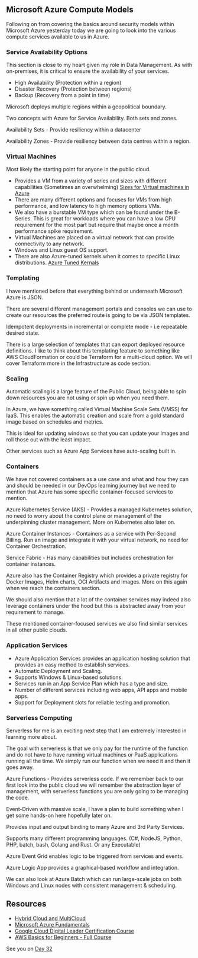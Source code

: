 ## Microsoft Azure Compute Models

Following on from covering the basics around security models within Microsoft Azure yesterday today we are going to look into the various compute services available to us in Azure.

### Service Availability Options

This section is close to my heart given my role in Data Management. As with on-premises, it is critical to ensure the availability of your services.

- High Availability (Protection within a region)
- Disaster Recovery (Protection between regions)
- Backup (Recovery from a point in time)

Microsoft deploys multiple regions within a geopolitical boundary.

Two concepts with Azure for Service Availability. Both sets and zones.

Availability Sets - Provide resiliency within a datacenter

Availability Zones - Provide resiliency between data centres within a region.

### Virtual Machines

Most likely the starting point for anyone in the public cloud.

- Provides a VM from a variety of series and sizes with different capabilities (Sometimes an overwhelming) [Sizes for Virtual machines in Azure](https://docs.microsoft.com/en-us/azure/virtual-machines/sizes)
- There are many different options and focuses for VMs from high performance, and low latency to high memory options VMs.
- We also have a burstable VM type which can be found under the B-Series. This is great for workloads where you can have a low CPU requirement for the most part but require that maybe once a month performance spike requirement.
- Virtual Machines are placed on a virtual network that can provide connectivity to any network.
- Windows and Linux guest OS support.
- There are also Azure-tuned kernels when it comes to specific Linux distributions. [Azure Tuned Kernals](https://docs.microsoft.com/en-us/azure/virtual-machines/linux/endorsed-distros#azure-tuned-kernels)

### Templating

I have mentioned before that everything behind or underneath Microsoft Azure is JSON.

There are several different management portals and consoles we can use to create our resources the preferred route is going to be via JSON templates.

Idempotent deployments in incremental or complete mode - i.e repeatable desired state.

There is a large selection of templates that can export deployed resource definitions. I like to think about this templating feature to something like AWS CloudFormation or could be Terraform for a multi-cloud option. We will cover Terraform more in the Infrastructure as code section.

### Scaling

Automatic scaling is a large feature of the Public Cloud, being able to spin down resources you are not using or spin up when you need them.

In Azure, we have something called Virtual Machine Scale Sets (VMSS) for IaaS. This enables the automatic creation and scale from a gold standard image based on schedules and metrics.

This is ideal for updating windows so that you can update your images and roll those out with the least impact.

Other services such as Azure App Services have auto-scaling built in.

### Containers

We have not covered containers as a use case and what and how they can and should be needed in our DevOps learning journey but we need to mention that Azure has some specific container-focused services to mention.

Azure Kubernetes Service (AKS) - Provides a managed Kubernetes solution, no need to worry about the control plane or management of the underpinning cluster management. More on Kubernetes also later on.

Azure Container Instances - Containers as a service with Per-Second Billing. Run an image and integrate it with your virtual network, no need for Container Orchestration.

Service Fabric - Has many capabilities but includes orchestration for container instances.

Azure also has the Container Registry which provides a private registry for Docker Images, Helm charts, OCI Artifacts and images. More on this again when we reach the containers section.

We should also mention that a lot of the container services may indeed also leverage containers under the hood but this is abstracted away from your requirement to manage.

These mentioned container-focused services we also find similar services in all other public clouds.

### Application Services

- Azure Application Services provides an application hosting solution that provides an easy method to establish services.
- Automatic Deployment and Scaling.
- Supports Windows & Linux-based solutions.
- Services run in an App Service Plan which has a type and size.
- Number of different services including web apps, API apps and mobile apps.
- Support for Deployment slots for reliable testing and promotion.

### Serverless Computing

Serverless for me is an exciting next step that I am extremely interested in learning more about.

The goal with serverless is that we only pay for the runtime of the function and do not have to have running virtual machines or PaaS applications running all the time. We simply run our function when we need it and then it goes away.

Azure Functions - Provides serverless code. If we remember back to our first look into the public cloud we will remember the abstraction layer of management, with serverless functions you are only going to be managing the code.

Event-Driven with massive scale, I have a plan to build something when I get some hands-on here hopefully later on.

Provides input and output binding to many Azure and 3rd Party Services.

Supports many different programming languages. (C#, NodeJS, Python, PHP, batch, bash, Golang and Rust. Or any Executable)

Azure Event Grid enables logic to be triggered from services and events.

Azure Logic App provides a graphical-based workflow and integration.

We can also look at Azure Batch which can run large-scale jobs on both Windows and Linux nodes with consistent management & scheduling.

## Resources

- [Hybrid Cloud and MultiCloud](https://www.youtube.com/watch?v=qkj5W98Xdvw)
- [Microsoft Azure Fundamentals](https://www.youtube.com/watch?v=NKEFWyqJ5XA&list=WL&index=130&t=12s)
- [Google Cloud Digital Leader Certification Course](https://www.youtube.com/watch?v=UGRDM86MBIQ&list=WL&index=131&t=10s)
- [AWS Basics for Beginners - Full Course](https://www.youtube.com/watch?v=ulprqHHWlng&t=5352s)

See you on [Day 32](day32.md)
